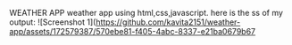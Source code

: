 WEATHER APP
weather app using html,css,javascript.
here is the ss of my output:
![Screenshot 1](https://github.com/kavita2151/weather-app/assets/172579387/570ebe81-f405-4abc-8337-e21ba0679b67
